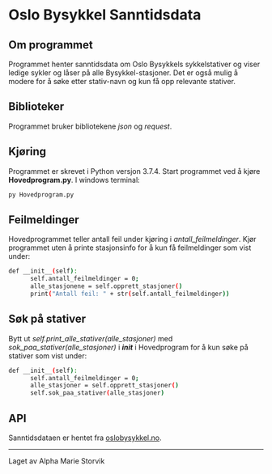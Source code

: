 
# Oslo Bysykkel Sanntidsdata #

## Om programmet ##
Programmet henter sanntidsdata om Oslo Bysykkels sykkelstativer og viser ledige sykler og låser på alle Bysykkel-stasjoner. Det er også mulig å modere for å søke etter stativ-navn og kun få opp relevante stativer.

## Biblioteker ##
Programmet bruker bibliotekene *json* og *request*.

## Kjøring ##
Programmet er skrevet i Python versjon 3.7.4.
Start programmet ved å kjøre **Hovedprogram.py**.
I windows terminal:
```bash
py Hovedprogram.py
```

## Feilmeldinger ##
Hovedprogrammet teller antall feil under kjøring i *antall_feilmeldinger*.
Kjør programmet uten å printe stasjonsinfo for å kun få feilmeldinger som vist under:

``` bash
def __init__(self):
      self.antall_feilmeldinger = 0;
      alle_stasjonene = self.opprett_stasjoner()
      print("Antall feil: " + str(self.antall_feilmeldinger))

```

## Søk på stativer ##

Bytt ut *self.print_alle_stativer(alle_stasjoner)* med *sok_paa_stativer(alle_stasjoner)* i *__init__* i Hovedprogram for å kun søke på stativer som vist under:

``` bash
def __init__(self):
      self.antall_feilmeldinger = 0;
      alle_stasjoner = self.opprett_stasjoner()
      self.sok_paa_stativer(alle_stasjoner)
```


## API ##
Sanntidsdataen er hentet fra [oslobysykkel.no](https://oslobysykkel.no/apne-data/sanntid).


---
Laget av Alpha Marie Storvik
